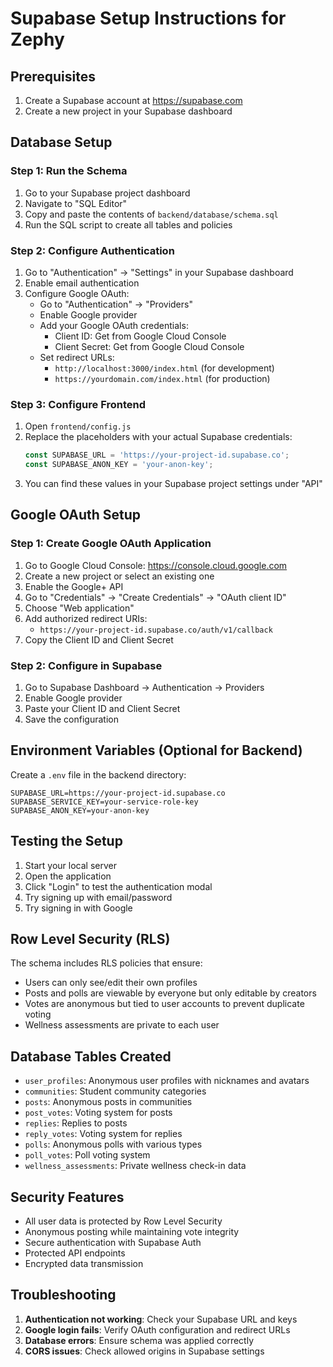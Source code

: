 # Supabase Setup Instructions for Zephy

## Prerequisites
1. Create a Supabase account at https://supabase.com
2. Create a new project in your Supabase dashboard

## Database Setup

### Step 1: Run the Schema
1. Go to your Supabase project dashboard
2. Navigate to "SQL Editor"
3. Copy and paste the contents of `backend/database/schema.sql`
4. Run the SQL script to create all tables and policies

### Step 2: Configure Authentication
1. Go to "Authentication" → "Settings" in your Supabase dashboard
2. Enable email authentication
3. Configure Google OAuth:
   - Go to "Authentication" → "Providers"
   - Enable Google provider
   - Add your Google OAuth credentials:
     - Client ID: Get from Google Cloud Console
     - Client Secret: Get from Google Cloud Console
   - Set redirect URLs:
     - `http://localhost:3000/index.html` (for development)
     - `https://yourdomain.com/index.html` (for production)

### Step 3: Configure Frontend
1. Open `frontend/config.js`
2. Replace the placeholders with your actual Supabase credentials:
   ```javascript
   const SUPABASE_URL = 'https://your-project-id.supabase.co';
   const SUPABASE_ANON_KEY = 'your-anon-key';
   ```
3. You can find these values in your Supabase project settings under "API"

## Google OAuth Setup

### Step 1: Create Google OAuth Application
1. Go to Google Cloud Console: https://console.cloud.google.com
2. Create a new project or select an existing one
3. Enable the Google+ API
4. Go to "Credentials" → "Create Credentials" → "OAuth client ID"
5. Choose "Web application"
6. Add authorized redirect URIs:
   - `https://your-project-id.supabase.co/auth/v1/callback`
7. Copy the Client ID and Client Secret

### Step 2: Configure in Supabase
1. Go to Supabase Dashboard → Authentication → Providers
2. Enable Google provider
3. Paste your Client ID and Client Secret
4. Save the configuration

## Environment Variables (Optional for Backend)
Create a `.env` file in the backend directory:
```
SUPABASE_URL=https://your-project-id.supabase.co
SUPABASE_SERVICE_KEY=your-service-role-key
SUPABASE_ANON_KEY=your-anon-key
```

## Testing the Setup
1. Start your local server
2. Open the application
3. Click "Login" to test the authentication modal
4. Try signing up with email/password
5. Try signing in with Google

## Row Level Security (RLS)
The schema includes RLS policies that ensure:
- Users can only see/edit their own profiles
- Posts and polls are viewable by everyone but only editable by creators
- Votes are anonymous but tied to user accounts to prevent duplicate voting
- Wellness assessments are private to each user

## Database Tables Created
- `user_profiles`: Anonymous user profiles with nicknames and avatars
- `communities`: Student community categories
- `posts`: Anonymous posts in communities
- `post_votes`: Voting system for posts
- `replies`: Replies to posts
- `reply_votes`: Voting system for replies
- `polls`: Anonymous polls with various types
- `poll_votes`: Poll voting system
- `wellness_assessments`: Private wellness check-in data

## Security Features
- All user data is protected by Row Level Security
- Anonymous posting while maintaining vote integrity
- Secure authentication with Supabase Auth
- Protected API endpoints
- Encrypted data transmission

## Troubleshooting
1. **Authentication not working**: Check your Supabase URL and keys
2. **Google login fails**: Verify OAuth configuration and redirect URLs
3. **Database errors**: Ensure schema was applied correctly
4. **CORS issues**: Check allowed origins in Supabase settings
